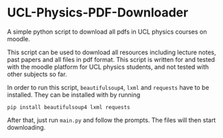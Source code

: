 # UCL-Physics-PDF-Downloader
A simple python script to download all pdfs in UCL physics courses on moodle. 

This script can be used to download all resources including lecture notes, past papers and all files in pdf format. This script is written for and tested with the moodle platform for UCL physics students, and not tested with other subjects so far.

In order to run this script, `beautifulsoup4`, `lxml` and `requests` have to be installed. They can be installed with by running
```
pip install beautifulsoup4 lxml requests
```
After that, just run `main.py` and follow the prompts. The files will then start downloading.
